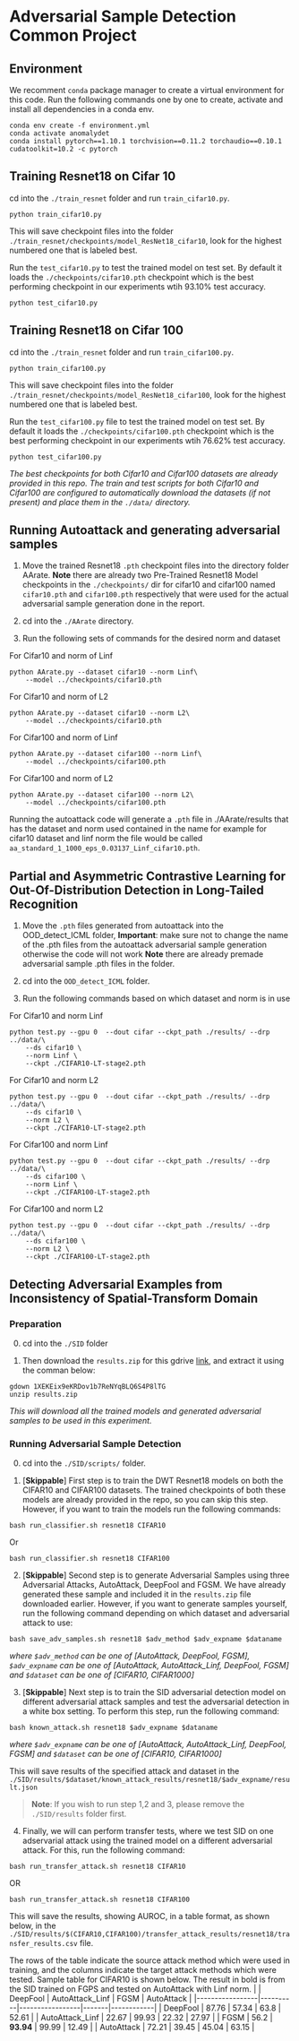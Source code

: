 # Adversarial Sample Detection Common Project
## Environment
We recomment `conda` package manager to create a virtual environment for this code. Run the following commands one by one to create, activate and install all dependencies in a conda env.
```
conda env create -f environment.yml
conda activate anomalydet
conda install pytorch==1.10.1 torchvision==0.11.2 torchaudio==0.10.1 cudatoolkit=10.2 -c pytorch
```

## Training Resnet18 on Cifar 10

cd into the `./train_resnet` folder and run `train_cifar10.py`.
```
python train_cifar10.py
```
This will save checkpoint files into the folder `./train_resnet/checkpoints/model_ResNet18_cifar10`, look for the highest numbered one that is labeled best.

Run the `test_cifar10.py` to test the trained model on test set. By default it loads the `./checkpoints/cifar10.pth` checkpoint which is the best performing checkpoint in our experiments wtih 93.10% test accuracy.
```
python test_cifar10.py
```

## Training Resnet18 on Cifar 100

cd into the `./train_resnet` folder and run `train_cifar100.py`.
```
python train_cifar100.py
```
This will save checkpoint files into the folder `./train_resnet/checkpoints/model_ResNet18_cifar100`, look for the highest numbered one that is labeled best.

Run the `test_cifar100.py` file to test the trained model on test set. By default it loads the `./checkpoints/cifar100.pth` checkpoint which is the best performing checkpoint in our experiments wtih 76.62% test accuracy.
```
python test_cifar100.py
```
*The best checkpoints for both Cifar10 and Cifar100 datasets are already provided in this repo.*
*The train and test scripts for both Cifar10 and Cifar100 are configured to automatically download the datasets (if not present) and place them in the `./data/` directory.*


## Running Autoattack and generating adversarial samples

1. Move the trained Resnet18 `.pth` checkpoint files into the directory folder AArate.
**Note** there are already two Pre-Trained Resnet18 Model checkpoints in the `./checkpoints/` dir for cifar10 and cifar100 named `cifar10.pth` and `cifar100.pth` respectively that were used for the actual adversarial sample generation done in the report.

2. cd into the `./AArate` directory.

3. Run the following sets of commands for the desired norm and dataset

For Cifar10 and norm of Linf
```
python AArate.py --dataset cifar10 --norm Linf\
    --model ../checkpoints/cifar10.pth
```

For Cifar10 and norm of L2
```
python AArate.py --dataset cifar10 --norm L2\
    --model ../checkpoints/cifar10.pth
```

For Cifar100 and norm of Linf
```
python AArate.py --dataset cifar100 --norm Linf\
    --model ../checkpoints/cifar100.pth
```

For Cifar100 and norm of L2
```
python AArate.py --dataset cifar100 --norm L2\
    --model ../checkpoints/cifar100.pth
```

Running the autoattack code will generate a `.pth` file in ./AArate/results that has the dataset and norm used contained in the name
for example for cifar10 dataset and linf norm the file would be called `aa_standard_1_1000_eps_0.03137_Linf_cifar10.pth`.

## Partial and Asymmetric Contrastive Learning for Out-Of-Distribution Detection in Long-Tailed Recognition

1. Move the `.pth` files generated from autoattack into the OOD_detect_ICML folder, 
**Important**: make sure not to change the name of the .pth files from the autoattack adversarial sample generation otherwise the code will not work
**Note** there are already premade adversarial sample .pth files in the folder.

2. cd into the `OOD_detect_ICML` folder.

3. Run the following commands based on which dataset and norm is in use

For Cifar10 and norm Linf
```
python test.py --gpu 0  --dout cifar --ckpt_path ./results/ --drp ../data/\
    --ds cifar10 \
    --norm Linf \
    --ckpt ./CIFAR10-LT-stage2.pth
```

For Cifar10 and norm L2
```
python test.py --gpu 0  --dout cifar --ckpt_path ./results/ --drp ../data/\
    --ds cifar10 \
    --norm L2 \
    --ckpt ./CIFAR10-LT-stage2.pth
```

For Cifar100 and norm Linf
```
python test.py --gpu 0  --dout cifar --ckpt_path ./results/ --drp ../data/\
    --ds cifar100 \
    --norm Linf \
    --ckpt ./CIFAR100-LT-stage2.pth
```

For Cifar100 and norm L2
```
python test.py --gpu 0  --dout cifar --ckpt_path ./results/ --drp ../data/\
    --ds cifar100 \
    --norm L2 \
    --ckpt ./CIFAR100-LT-stage2.pth
```

## Detecting Adversarial Examples from Inconsistency of Spatial-Transform Domain

### Preparation

0. cd into the `./SID` folder

1. Then download the `results.zip` for this gdrive [link](https://drive.google.com/file/d/1XEKEix9eKRDov1b7ReNYqBLQ6S4P8lTG/view?usp=sharing), and extract it using the comman below:
```
gdown 1XEKEix9eKRDov1b7ReNYqBLQ6S4P8lTG
unzip results.zip
```
*This will download all the trained models and generated adversarial samples to be used in this experiment.*

### Running Adversarial Sample Detection

0. cd into the `./SID/scripts/` folder.

1. [**Skippable**] First step is to train the DWT Resnet18 models on both the CIFAR10 and CIFAR100 datasets. The trained checkpoints of both these models are already provided in the repo, so you can skip this step. However, if you want to train the models run the following commands:
```
bash run_classifier.sh resnet18 CIFAR10
```
Or
```
bash run_classifier.sh resnet18 CIFAR100
```

2. [**Skippable**] Second step is to generate Adversarial Samples using three Adversarial Attacks, AutoAttack, DeepFool and FGSM. We have already generated these sample and included it in the `results.zip` file downloaded earlier. However, if you want to generate samples yourself, run the following command depending on which dataset and adversarial attack to use:
```
bash save_adv_samples.sh resnet18 $adv_method $adv_expname $dataname
```
*where `$adv_method` can be one of [AutoAttack, DeepFool, FGSM], `$adv_expname` can be one of [AutoAttack, AutoAttack_Linf, DeepFool, FGSM] and `$dataset` can be one of [CIFAR10, CIFAR1000]*

3. [**Skippable**] Next step is to train the SID adversarial detection model on different adversarial attack samples and test the adversarial detection in a white box setting. To perform this step, run the following command:
```
bash known_attack.sh resnet18 $adv_expname $dataname
```
*where `$adv_expname` can be one of [AutoAttack, AutoAttack_Linf, DeepFool, FGSM] and `$dataset` can be one of [CIFAR10, CIFAR1000]*

This will save results of the specified attack and dataset in the `./SID/results/$dataset/known_attack_results/resnet18/$adv_expname/result.json`

> **Note**: If you wish to run step 1,2 and 3, please remove the `./SID/results` folder first.

4. Finally, we will can perform transfer tests, where we test SID on one adservarial attack using the trained model on a different adversarial attack. For this, run the following command:
```
bash run_transfer_attack.sh resnet18 CIFAR10
```
OR
```
bash run_transfer_attack.sh resnet18 CIFAR100
```
This will save the results, showing AUROC, in a table format, as shown below, in the `./SID/results/$(CIFAR10,CIFAR100)/transfer_attack_results/resnet18/transfer_results.csv` file.

The rows of the table indicate the source attack method which were used in training, and the columns indicate the target attack methods which were tested. Sample table for CIFAR10 is shown below. The result in bold is from the SID trained on FGPS and tested on AutoAttack with Linf norm.
|                 | DeepFool | AutoAttack_Linf | FGSM  | AutoAttack |
|-----------------|----------|-----------------|-------|------------|
| DeepFool        | 87.76    | 57.34           | 63.8  | 52.61      |
| AutoAttack_Linf | 22.67    | 99.93           | 22.32 | 27.97      |
| FGSM            | 56.2     | **93.94**           | 99.99 | 12.49      |
| AutoAttack      | 72.21    | 39.45           | 45.04 | 63.15      |


